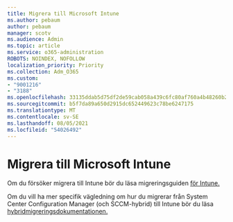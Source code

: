 ```yaml
---
title: Migrera till Microsoft Intune
ms.author: pebaum
author: pebaum
manager: scotv
ms.audience: Admin
ms.topic: article
ms.service: o365-administration
ROBOTS: NOINDEX, NOFOLLOW
localization_priority: Priority
ms.collection: Adm_O365
ms.custom:
- "9001216"
- "3188"
ms.openlocfilehash: 33135ddab5d75df2de59cab058a439c6fc80af760a4b48260b2c67cda8c1af99
ms.sourcegitcommit: b5f7da89a650d2915dc652449623c78be6247175
ms.translationtype: MT
ms.contentlocale: sv-SE
ms.lasthandoff: 08/05/2021
ms.locfileid: "54026492"
---
```

# <a name="migrating-to-microsoft-intune"></a>Migrera till Microsoft Intune

Om du försöker migrera till Intune bör du läsa migreringsguiden [för Intune.](https://docs.microsoft.com/intune/fundamentals/migration-guide)

Om du vill ha mer specifik vägledning om hur du migrerar från System Center Configuration Manager (och SCCM-hybrid) till Intune bör du läsa [hybridmigreringsdokumentationen.](https://docs.microsoft.com/sccm/mdm/deploy-use/migrate-hybridmdm-to-intunesa) 